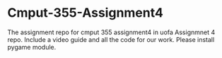 # Cmput-355-Assignment4
The assignment repo for cmput 355 assignment4 in uofa Assignmnet 4 repo.
Include a video guide and all the code for our work.
Please install pygame module.
